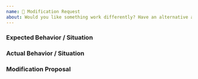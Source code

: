 ```yaml
---
name: 🔧 Modification Request
about: Would you like something work differently? Have an alternative approach? This is the template for you.
---
```


<!--
  ⚡️ katchow! We 💛 issues.

  Please - do not - remove this template.
  Please - do not - skip or remove parts of this template.
  Or your issue may be closed.

  👉🏽 Need help or support? Open a SUPPORT issue instead.
-->

### Expected Behavior / Situation

### Actual Behavior / Situation

### Modification Proposal
